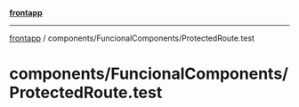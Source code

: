 [**frontapp**](../../../README.md)

***

[frontapp](../../../README.md) / components/FuncionalComponents/ProtectedRoute.test

# components/FuncionalComponents/ProtectedRoute.test
